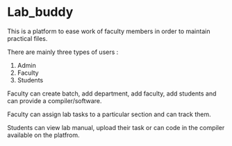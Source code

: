 # Lab_buddy
This is a platform to ease work of faculty members in order to maintain practical files.

There are mainly three types of users :
1. Admin
2. Faculty
3. Students

Faculty can create batch, add department, add faculty, add students and can provide a compiler/software.

Faculty can assign lab tasks to a particular section and can track them.

Students can view lab manual,  upload their task or can code in the compiler available on the platfrom.
